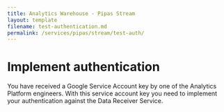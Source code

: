 ```yaml
---
title: Analytics Warehouse - Pipas Stream
layout: template
filename: test-authentication.md
permalink: /services/pipas/stream/test-auth/
--- 
```

# Implement authentication
You have received a Google Service Account key by one of the Analytics Platform engineers. With this service account key you need to implement your authentication against the Data Receiver Service.